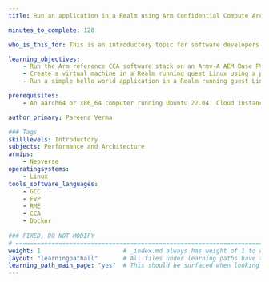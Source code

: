 ```yaml
---
title: Run an application in a Realm using Arm Confidential Compute Architecture (CCA)

minutes_to_complete: 120

who_is_this_for: This is an introductory topic for software developers who want to learn how to run their applications in a Realm using Arm Confidential Compute Architecture (CCA).

learning_objectives:
    - Run the Arm reference CCA software stack on an Armv-A AEM Base FVP platform with support for RME extensions
    - Create a virtual machine in a Realm running guest Linux using a pre-built docker container
    - Run a simple hello world application in a Realm running guest Linux

prerequisites:
    - An aarch64 or x86_64 computer running Ubuntu 22.04. Cloud instances can be used, refer to the list of [Arm cloud service providers](/learning-paths/servers-and-cloud-computing/csp/).

author_primary: Pareena Verma

### Tags
skilllevels: Introductory
subjects: Performance and Architecture
armips:
    - Neoverse 
operatingsystems:
    - Linux 
tools_software_languages:
    - GCC
    - FVP
    - RME
    - CCA
    - Docker
    
### FIXED, DO NOT MODIFY
# ================================================================================
weight: 1                       # _index.md always has weight of 1 to order correctly
layout: "learningpathall"       # All files under learning paths have this same wrapper
learning_path_main_page: "yes"  # This should be surfaced when looking for related content. Only set for _index.md of learning path content.
---
```

